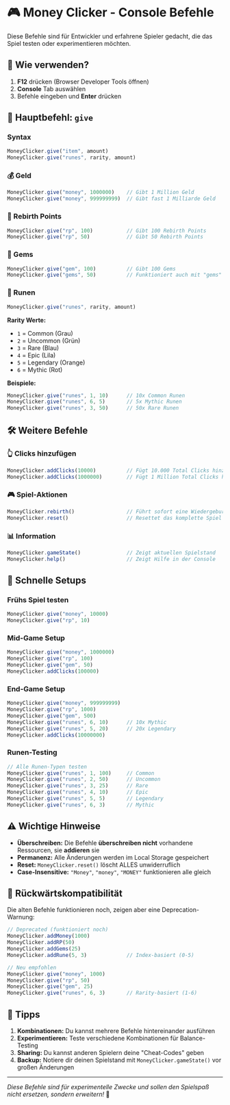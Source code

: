 # 🎮 Money Clicker - Console Befehle

Diese Befehle sind für Entwickler und erfahrene Spieler gedacht, die das Spiel testen oder experimentieren möchten.

## 📖 Wie verwenden?

1. **F12** drücken (Browser Developer Tools öffnen)
2. **Console** Tab auswählen
3. Befehle eingeben und **Enter** drücken

## 🎯 Hauptbefehl: `give`

### Syntax
```javascript
MoneyClicker.give("item", amount)
MoneyClicker.give("runes", rarity, amount)
```

### 💰 Geld
```javascript
MoneyClicker.give("money", 1000000)    // Gibt 1 Million Geld
MoneyClicker.give("money", 999999999)  // Gibt fast 1 Milliarde Geld
```

### 🔄 Rebirth Points
```javascript
MoneyClicker.give("rp", 100)           // Gibt 100 Rebirth Points
MoneyClicker.give("rp", 50)            // Gibt 50 Rebirth Points
```

### 💎 Gems
```javascript
MoneyClicker.give("gem", 100)          // Gibt 100 Gems
MoneyClicker.give("gems", 50)          // Funktioniert auch mit "gems"
```

### 🎲 Runen
```javascript
MoneyClicker.give("runes", rarity, amount)
```

**Rarity Werte:**
- `1` = Common (Grau)
- `2` = Uncommon (Grün)
- `3` = Rare (Blau)
- `4` = Epic (Lila)
- `5` = Legendary (Orange)
- `6` = Mythic (Rot)

**Beispiele:**
```javascript
MoneyClicker.give("runes", 1, 10)      // 10x Common Runen
MoneyClicker.give("runes", 6, 5)       // 5x Mythic Runen
MoneyClicker.give("runes", 3, 50)      // 50x Rare Runen
```

## 🛠️ Weitere Befehle

### 👆 Clicks hinzufügen
```javascript
MoneyClicker.addClicks(10000)          // Fügt 10.000 Total Clicks hinzu
MoneyClicker.addClicks(1000000)        // Fügt 1 Million Total Clicks hinzu
```

### 🎮 Spiel-Aktionen
```javascript
MoneyClicker.rebirth()                 // Führt sofort eine Wiedergeburt durch
MoneyClicker.reset()                   // Resettet das komplette Spiel (VORSICHT!)
```

### 📊 Information
```javascript
MoneyClicker.gameState()               // Zeigt aktuellen Spielstand
MoneyClicker.help()                    // Zeigt Hilfe in der Console
```

## 🚀 Schnelle Setups

### Frühs Spiel testen
```javascript
MoneyClicker.give("money", 10000)
MoneyClicker.give("rp", 10)
```

### Mid-Game Setup
```javascript
MoneyClicker.give("money", 1000000)
MoneyClicker.give("rp", 100)
MoneyClicker.give("gem", 50)
MoneyClicker.addClicks(100000)
```

### End-Game Setup
```javascript
MoneyClicker.give("money", 999999999)
MoneyClicker.give("rp", 1000)
MoneyClicker.give("gem", 500)
MoneyClicker.give("runes", 6, 10)      // 10x Mythic
MoneyClicker.give("runes", 5, 20)      // 20x Legendary
MoneyClicker.addClicks(10000000)
```

### Runen-Testing
```javascript
// Alle Runen-Typen testen
MoneyClicker.give("runes", 1, 100)     // Common
MoneyClicker.give("runes", 2, 50)      // Uncommon
MoneyClicker.give("runes", 3, 25)      // Rare
MoneyClicker.give("runes", 4, 10)      // Epic
MoneyClicker.give("runes", 5, 5)       // Legendary
MoneyClicker.give("runes", 6, 3)       // Mythic
```

## ⚠️ Wichtige Hinweise

- **Überschreiben:** Die Befehle **überschreiben nicht** vorhandene Ressourcen, sie **addieren** sie
- **Permanenz:** Alle Änderungen werden im Local Storage gespeichert
- **Reset:** `MoneyClicker.reset()` löscht ALLES unwiderruflich
- **Case-Insensitive:** `"Money"`, `"money"`, `"MONEY"` funktionieren alle gleich

## 🔧 Rückwärtskompatibilität

Die alten Befehle funktionieren noch, zeigen aber eine Deprecation-Warnung:

```javascript
// Deprecated (funktioniert noch)
MoneyClicker.addMoney(1000)
MoneyClicker.addRP(50)
MoneyClicker.addGems(25)
MoneyClicker.addRune(5, 3)             // Index-basiert (0-5)

// Neu empfohlen
MoneyClicker.give("money", 1000)
MoneyClicker.give("rp", 50)
MoneyClicker.give("gem", 25)
MoneyClicker.give("runes", 6, 3)       // Rarity-basiert (1-6)
```

## 🎯 Tipps

1. **Kombinationen:** Du kannst mehrere Befehle hintereinander ausführen
2. **Experimentieren:** Teste verschiedene Kombinationen für Balance-Testing
3. **Sharing:** Du kannst anderen Spielern deine "Cheat-Codes" geben
4. **Backup:** Notiere dir deinen Spielstand mit `MoneyClicker.gameState()` vor großen Änderungen

---

*Diese Befehle sind für experimentelle Zwecke und sollen den Spielspaß nicht ersetzen, sondern erweitern!* 🚀